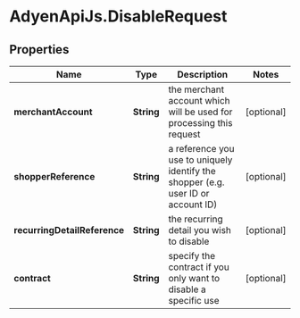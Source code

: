 # AdyenApiJs.DisableRequest

## Properties
Name | Type | Description | Notes
------------ | ------------- | ------------- | -------------
**merchantAccount** | **String** | the merchant account which will be used for processing this request | [optional] 
**shopperReference** | **String** | a reference you use to uniquely identify the shopper (e.g. user ID or account ID) | [optional] 
**recurringDetailReference** | **String** | the recurring detail you wish to disable | [optional] 
**contract** | **String** | specify the contract if you only want to disable a specific use | [optional] 



